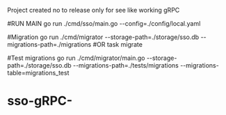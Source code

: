 Project created no to release only for see like working gRPC


#RUN MAIN
go run ./cmd/sso/main.go --config=./config/local.yaml

#Migration
go run ./cmd/migrator --storage-path=./storage/sso.db --migrations-path=./migrations
#OR
task migrate

#Test migrations
go run ./cmd/migrator/main.go --storage-path=./storage/sso.db --migrations-path=./tests/migrations --migrations-table=migrations_test

# sso-gRPC-

